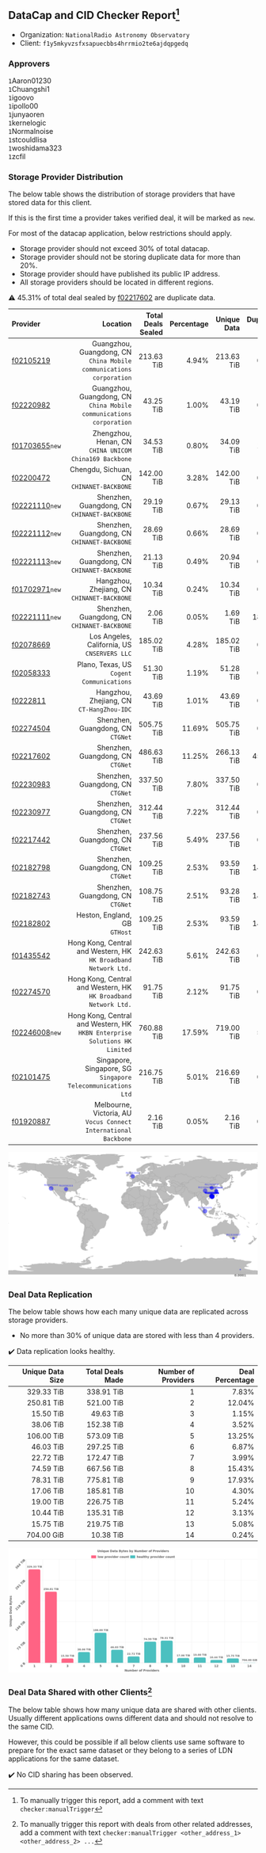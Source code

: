 ## DataCap and CID Checker Report[^1]
 - Organization: `NationalRadio Astronomy Observatory`
 - Client: `f1y5mkyvzsfxsapuecbbs4hrrmio2te6ajdqpgedq`
### Approvers
`1`Aaron01230<br/>`1`Chuangshi1<br/>`1`igoovo<br/>`1`ipollo00<br/>`1`junyaoren<br/>`1`kernelogic<br/>`1`Normalnoise<br/>`1`stcouldlisa<br/>`1`woshidama323<br/>`1`zcfil

### Storage Provider Distribution
The below table shows the distribution of storage providers that have stored data for this client.

If this is the first time a provider takes verified deal, it will be marked as `new`.

For most of the datacap application, below restrictions should apply.
 - Storage provider should not exceed 30% of total datacap.
 - Storage provider should not be storing duplicate data for more than 20%.
 - Storage provider should have published its public IP address.
 - All storage providers should be located in different regions.

⚠️ 45.31% of total deal sealed by [f02217602](https://filfox.info/en/address/f02217602) are duplicate data.

| Provider                                                    |                                                                      Location | Total Deals Sealed | Percentage | Unique Data | Duplicate Deals |
| :---------------------------------------------------------- | ----------------------------------------------------------------------------: | -----------------: | ---------: | ----------: | --------------: |
| [f02105219](https://filfox.info/en/address/f02105219)       |        Guangzhou, Guangdong, CN<br/>`China Mobile communications corporation` |         213.63 TiB |      4.94% |  213.63 TiB |           0.00% |
| [f02220982](https://filfox.info/en/address/f02220982)       |        Guangzhou, Guangdong, CN<br/>`China Mobile communications corporation` |          43.25 TiB |      1.00% |   43.19 TiB |           0.14% |
| [f01703655](https://filfox.info/en/address/f01703655)`new`  |                     Zhengzhou, Henan, CN<br/>`CHINA UNICOM China169 Backbone` |          34.53 TiB |      0.80% |   34.09 TiB |           1.27% |
| [f02200472](https://filfox.info/en/address/f02200472)       |                                  Chengdu, Sichuan, CN<br/>`CHINANET-BACKBONE` |         142.00 TiB |      3.28% |  142.00 TiB |           0.00% |
| [f02221110](https://filfox.info/en/address/f02221110)`new`  |                               Shenzhen, Guangdong, CN<br/>`CHINANET-BACKBONE` |          29.19 TiB |      0.67% |   29.13 TiB |           0.21% |
| [f02221112](https://filfox.info/en/address/f02221112)`new`  |                               Shenzhen, Guangdong, CN<br/>`CHINANET-BACKBONE` |          28.69 TiB |      0.66% |   28.69 TiB |           0.00% |
| [f02221113](https://filfox.info/en/address/f02221113)`new`  |                               Shenzhen, Guangdong, CN<br/>`CHINANET-BACKBONE` |          21.13 TiB |      0.49% |   20.94 TiB |           0.89% |
| [f01702971](https://filfox.info/en/address/f01702971)`new`  |                                Hangzhou, Zhejiang, CN<br/>`CHINANET-BACKBONE` |          10.34 TiB |      0.24% |   10.34 TiB |           0.00% |
| [f02221111](https://filfox.info/en/address/f02221111)`new`  |                               Shenzhen, Guangdong, CN<br/>`CHINANET-BACKBONE` |           2.06 TiB |      0.05% |    1.69 TiB |          18.18% |
| [f02078669](https://filfox.info/en/address/f02078669)       |                               Los Angeles, California, US<br/>`CNSERVERS LLC` |         185.02 TiB |      4.28% |  185.02 TiB |           0.00% |
| [f02058333](https://filfox.info/en/address/f02058333)       |                                  Plano, Texas, US<br/>`Cogent Communications` |          51.30 TiB |      1.19% |   51.28 TiB |           0.03% |
| [f0222811](https://filfox.info/en/address/f0222811)         |                                  Hangzhou, Zhejiang, CN<br/>`CT-HangZhou-IDC` |          43.69 TiB |      1.01% |   43.69 TiB |           0.00% |
| [f02274504](https://filfox.info/en/address/f02274504)       |                                          Shenzhen, Guangdong, CN<br/>`CTGNet` |         505.75 TiB |     11.69% |  505.75 TiB |           0.00% |
| [f02217602](https://filfox.info/en/address/f02217602)       |                                          Shenzhen, Guangdong, CN<br/>`CTGNet` |         486.63 TiB |     11.25% |  266.13 TiB |          45.31% |
| [f02230983](https://filfox.info/en/address/f02230983)       |                                          Shenzhen, Guangdong, CN<br/>`CTGNet` |         337.50 TiB |      7.80% |  337.50 TiB |           0.00% |
| [f02230977](https://filfox.info/en/address/f02230977)       |                                          Shenzhen, Guangdong, CN<br/>`CTGNet` |         312.44 TiB |      7.22% |  312.44 TiB |           0.00% |
| [f02217442](https://filfox.info/en/address/f02217442)       |                                          Shenzhen, Guangdong, CN<br/>`CTGNet` |         237.56 TiB |      5.49% |  237.56 TiB |           0.00% |
| [f02182798](https://filfox.info/en/address/f02182798)       |                                          Shenzhen, Guangdong, CN<br/>`CTGNet` |         109.25 TiB |      2.53% |   93.59 TiB |          14.33% |
| [f02182743](https://filfox.info/en/address/f02182743)       |                                          Shenzhen, Guangdong, CN<br/>`CTGNet` |         108.75 TiB |      2.51% |   93.28 TiB |          14.22% |
| [f02182802](https://filfox.info/en/address/f02182802)       |                                              Heston, England, GB<br/>`GTHost` |         109.25 TiB |      2.53% |   93.59 TiB |          14.33% |
| [f01435542](https://filfox.info/en/address/f01435542)       |            Hong Kong, Central and Western, HK<br/>`HK Broadband Network Ltd.` |         242.63 TiB |      5.61% |  242.63 TiB |           0.00% |
| [f02274570](https://filfox.info/en/address/f02274570)       |            Hong Kong, Central and Western, HK<br/>`HK Broadband Network Ltd.` |          91.75 TiB |      2.12% |   91.75 TiB |           0.00% |
| [f02246008](https://filfox.info/en/address/f02246008)`new`  | Hong Kong, Central and Western, HK<br/>`HKBN Enterprise Solutions HK Limited` |         760.88 TiB |     17.59% |  719.00 TiB |           5.50% |
| [f02101475](https://filfox.info/en/address/f02101475)       |               Singapore, Singapore, SG<br/>`Singapore Telecommunications Ltd` |         216.75 TiB |      5.01% |  216.69 TiB |           0.03% |
| [f01920887](https://filfox.info/en/address/f01920887)       |            Melbourne, Victoria, AU<br/>`Vocus Connect International Backbone` |           2.16 TiB |      0.05% |    2.16 TiB |           0.00% |

<img src="https://raw.githubusercontent.com/data-preservation-programs/filplus-checker-assets/main/filecoin-project/filecoin-plus-large-datasets/issues/2045/1691833864681.png"/>

### Deal Data Replication
The below table shows how each many unique data are replicated across storage providers.

- No more than 30% of unique data are stored with less than 4 providers.

✔️ Data replication looks healthy.

| Unique Data Size | Total Deals Made | Number of Providers | Deal Percentage |
| ---------------: | ---------------: | ------------------: | --------------: |
|       329.33 TiB |       338.91 TiB |                   1 |           7.83% |
|       250.81 TiB |       521.00 TiB |                   2 |          12.04% |
|        15.50 TiB |        49.63 TiB |                   3 |           1.15% |
|        38.06 TiB |       152.38 TiB |                   4 |           3.52% |
|       106.00 TiB |       573.09 TiB |                   5 |          13.25% |
|        46.03 TiB |       297.25 TiB |                   6 |           6.87% |
|        22.72 TiB |       172.47 TiB |                   7 |           3.99% |
|        74.59 TiB |       667.56 TiB |                   8 |          15.43% |
|        78.31 TiB |       775.81 TiB |                   9 |          17.93% |
|        17.06 TiB |       185.81 TiB |                  10 |           4.30% |
|        19.00 TiB |       226.75 TiB |                  11 |           5.24% |
|        10.44 TiB |       135.31 TiB |                  12 |           3.13% |
|        15.75 TiB |       219.75 TiB |                  13 |           5.08% |
|       704.00 GiB |        10.38 TiB |                  14 |           0.24% |

<img src="https://raw.githubusercontent.com/data-preservation-programs/filplus-checker-assets/main/filecoin-project/filecoin-plus-large-datasets/issues/2045/1691833865316.png"/>

### Deal Data Shared with other Clients[^3]
The below table shows how many unique data are shared with other clients.
Usually different applications owns different data and should not resolve to the same CID.

However, this could be possible if all below clients use same software to prepare for the exact same dataset or they belong to a series of LDN applications for the same dataset.

✔️ No CID sharing has been observed.

[^1]: To manually trigger this report, add a comment with text `checker:manualTrigger`

[^2]: Deals from those addresses are combined into this report as they are specified with `checker:manualTrigger`

[^3]: To manually trigger this report with deals from other related addresses, add a comment with text `checker:manualTrigger <other_address_1> <other_address_2> ...`
